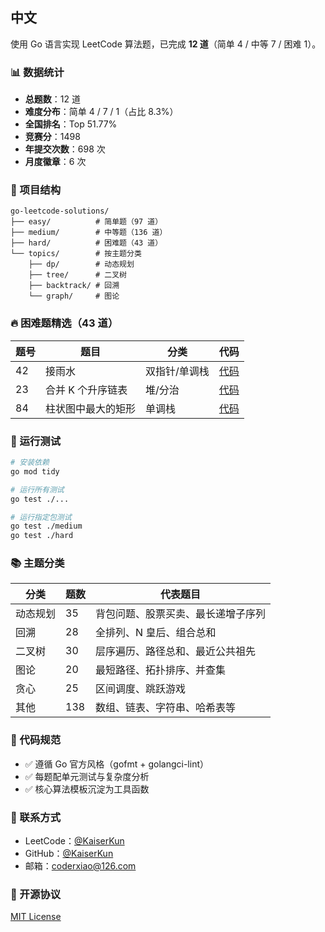 ## 中文

使用 Go 语言实现 LeetCode 算法题，已完成 **12 道**（简单 4 / 中等 7 / 困难 1）。

### 📊 数据统计

- **总题数**：12 道
- **难度分布**：简单 4 / 7 / 1（占比 8.3%）
- **全国排名**：Top 51.77%
- **竞赛分**：1498
- **年提交次数**：698 次
- **月度徽章**：6 次

### 📁 项目结构

```
go-leetcode-solutions/
├── easy/          # 简单题（97 道）
├── medium/        # 中等题（136 道）
├── hard/          # 困难题（43 道）
└── topics/        # 按主题分类
    ├── dp/        # 动态规划
    ├── tree/      # 二叉树
    ├── backtrack/ # 回溯
    └── graph/     # 图论
```

### 🔥 困难题精选（43 道）

| 题号 | 题目               | 分类          | 代码                                        |
| ---- | ------------------ | ------------- | ------------------------------------------- |
| 42   | 接雨水             | 双指针/单调栈 | [代码](hard/trapping_rain_water.go)         |
| 23   | 合并 K 个升序链表  | 堆/分治       | [代码](hard/merge_k_sorted_lists.go)        |
| 84   | 柱状图中最大的矩形 | 单调栈        | [代码](hard/largest_rectangle_histogram.go) |

### 🧪 运行测试

```bash
# 安装依赖
go mod tidy

# 运行所有测试
go test ./...

# 运行指定包测试
go test ./medium
go test ./hard
```

### 📚 主题分类

| 分类     | 题数 | 代表题目                           |
| -------- | ---- | ---------------------------------- |
| 动态规划 | 35   | 背包问题、股票买卖、最长递增子序列 |
| 回溯     | 28   | 全排列、N 皇后、组合总和           |
| 二叉树   | 30   | 层序遍历、路径总和、最近公共祖先   |
| 图论     | 20   | 最短路径、拓扑排序、并查集         |
| 贪心     | 25   | 区间调度、跳跃游戏                 |
| 其他     | 138  | 数组、链表、字符串、哈希表等       |

### 📝 代码规范

- ✅ 遵循 Go 官方风格（gofmt + golangci-lint）
- ✅ 每题配单元测试与复杂度分析
- ✅ 核心算法模板沉淀为工具函数

### 📧 联系方式

- LeetCode：[@KaiserKun](https://leetcode.cn/u/KaiserKun/)
- GitHub：[@KaiserKun](https://github.com/KaiserKun)
- 邮箱：coderxiao@126.com

### 📄 开源协议

[MIT License](LICENSE)
